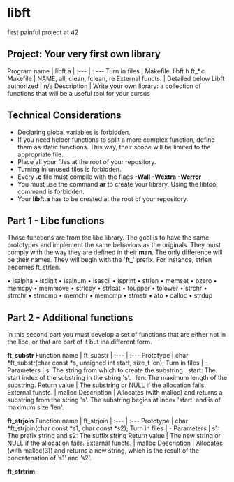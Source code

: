 # libft
first painful project at 42

## Project: Your very first own library

Program name | libft.a
| :--- | : ---
Turn in files | Makefile, libft.h ft_*.c
Makefile | NAME, all, clean, fclean, re
External functs. | Detailed below
Libft authorized | n/a
Description | Write your own library: a collection of functions that will be a useful tool for your cursus

## Technical Considerations

* Declaring global variables is forbidden.
* If you need helper functions to split a more complex function, define them as static
functions. This way, their scope will be limited to the appropriate file.
* Place all your files at the root of your repository.
* Turning in unused files is forbidden.
* Every **.c** file must compile with the flags **-Wall** **-Wextra** **-Werror**
* You must use the command **ar** to create your library. Using the libtool command is forbidden.
* Your **libft.a** has to be created at the root of your repository.

## Part 1 - Libc functions
Those functions are from the libc library. The goal is to have the same prototypes and implement the same behaviors as the originals. They must comply with the way they are defined in their **man**. The only difference will be their names. They will begin with the '**ft_**' prefix. For instance, strlen becomes ft_strlen.

• isalpha
• isdigit
• isalnum
• isascii
• isprint
• strlen
• memset
• bzero
• memcpy
• memmove
• strlcpy
• strlcat
• toupper
• tolower
• strchr
• strrchr
• strncmp
• memchr
• memcmp
• strnstr
• ato
• calloc
• strdup

## Part 2 - Additional functions
In this second part you must develop a set of functions that are either not in the libc, or that are part of it but ina different form.

**ft_substr**
Function name | ft_substr
| :--- | :---
Prototype | char *ft_substr(char const *s, unsigned int start, size_t len);
Turn in files | -
Parameters | s: The string from which to create the substring &nbsp; start: The start index of the substring in the string 's'. &nbsp; len: The maximum length of the substring.
Return value | The substring or NULL if the allocation fails.
External functs. | malloc
Description | Allocates (with malloc) and returns a substring from the string 's'. The substring begins at index 'start' and is of maximum size 'len'.

**ft_strjoin**
Function name | ft_strjoin
| :--- | :---
Prototype | char *ft_strjoin(char const *s1, char const *s2);
Turn in files | -
Parameters | s1: The prefix string and s2: The suffix string
Return value | The new string or NULL if the allocation fails.
External functs. | malloc
Description | Allocates (with malloc(3)) and returns a new
string, which is the result of the concatenation
of ’s1’ and ’s2’.

**ft_strtrim**
